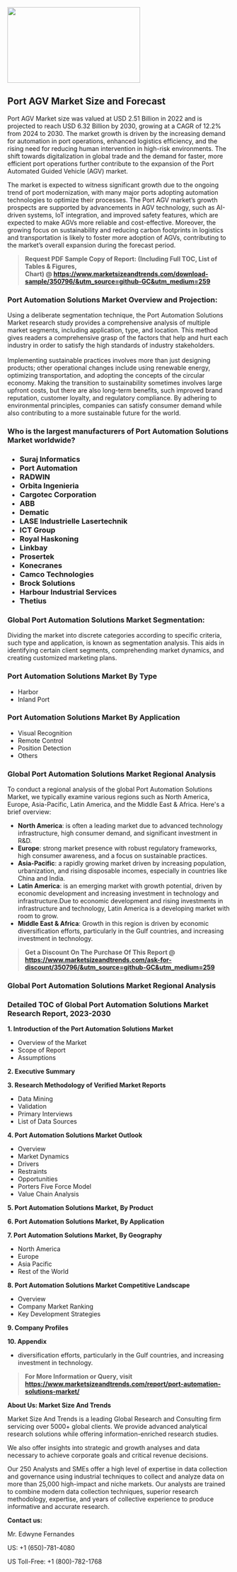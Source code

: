 <p><img class="alignnone size-medium wp-image-20088" src="https://ffe5etoiles.com/wp-content/uploads/2024/12/MST1-300x171.png" alt="" width="300" height="171" /></p><h2>Port AGV Market Size and Forecast</h2><p>Port AGV Market size was valued at USD 2.51 Billion in 2022 and is projected to reach USD 6.32 Billion by 2030, growing at a CAGR of 12.2% from 2024 to 2030. The market growth is driven by the increasing demand for automation in port operations, enhanced logistics efficiency, and the rising need for reducing human intervention in high-risk environments. The shift towards digitalization in global trade and the demand for faster, more efficient port operations further contribute to the expansion of the Port Automated Guided Vehicle (AGV) market.</p><p>The market is expected to witness significant growth due to the ongoing trend of port modernization, with many major ports adopting automation technologies to optimize their processes. The Port AGV market’s growth prospects are supported by advancements in AGV technology, such as AI-driven systems, IoT integration, and improved safety features, which are expected to make AGVs more reliable and cost-effective. Moreover, the growing focus on sustainability and reducing carbon footprints in logistics and transportation is likely to foster more adoption of AGVs, contributing to the market’s overall expansion during the forecast period.</p></p><blockquote id="" class=""><strong>Request PDF Sample Copy of Report: (Including Full TOC, List of Tables &amp; Figures, Chart)&nbsp;@&nbsp;<strong><a href="https://www.marketsizeandtrends.com/download-sample/350796/&utm_source=github-GC&utm_medium=259" target="_blank">https://www.marketsizeandtrends.com/download-sample/350796/&utm_source=github-GC&utm_medium=259</a></strong></strong></blockquote><h3 id="" class="">Port Automation Solutions Market&nbsp;Overview and Projection:</h3><p id="" class="">Using a deliberate segmentation technique, the Port Automation Solutions Market research study provides a comprehensive analysis of multiple market segments, including application, type, and location. This method gives readers a comprehensive grasp of the factors that help and hurt each industry in order to satisfy the high standards of industry stakeholders. <br /> <br />Implementing sustainable practices involves more than just designing products; other operational changes include using renewable energy, optimizing transportation, and adopting the concepts of the circular economy. Making the transition to sustainability sometimes involves large upfront costs, but there are also long-term benefits, such improved brand reputation, customer loyalty, and regulatory compliance. By adhering to environmental principles, companies can satisfy consumer demand while also contributing to a more sustainable future for the world.</p><h3 id="" class="">Who is the largest manufacturers of&nbsp;Port Automation Solutions Market worldwide?</h3><h3 class=""><p><ul><li>Suraj Informatics </li><li> Port Automation </li><li> RADWIN </li><li> Orbita Ingenieria </li><li> Cargotec Corporation </li><li> ABB </li><li> Dematic </li><li> LASE Industrielle Lasertechnik </li><li> ICT Group </li><li> Royal Haskoning </li><li> Linkbay </li><li> Prosertek </li><li> Konecranes </li><li> Camco Technologies </li><li> Brock Solutions </li><li> Harbour Industrial Services </li><li> Thetius</li></ul></p></h3><h3 id="" class="">Global&nbsp;Port Automation Solutions Market Segmentation:</h3><p id="" class="">Dividing the market into discrete categories according to specific criteria, such type and application, is known as segmentation analysis. This aids in identifying certain client segments, comprehending market dynamics, and creating customized marketing plans.</p><h3 id="" class="">Port Automation Solutions Market&nbsp;By Type</h3><p><p><ul><li>Harbor</li><li> Inland Port</p></li></ul></p></p><h3 id="" class="">Port Automation Solutions Market&nbsp;By Application</h3><p class=""><p><ul><li>Visual Recognition</li><li> Remote Control</li><li> Position Detection</li><li> Others</li></ul></p></p><h3 id="" class="">Global Port Automation Solutions Market Regional Analysis</h3><p id="" class="">To conduct a regional analysis of the global Port Automation Solutions Market, we typically examine various regions such as North America, Europe, Asia-Pacific, Latin America, and the Middle East &amp; Africa. Here's a brief overview:</p><ul><li><strong>North America</strong>: is often a leading market due to advanced technology infrastructure, high consumer demand, and significant investment in R&amp;D.</li><li><strong>Europe</strong>: strong market presence with robust regulatory frameworks, high consumer awareness, and a focus on sustainable practices.</li><li><strong>Asia-Pacific</strong>: a rapidly growing market driven by increasing population, urbanization, and rising disposable incomes, especially in countries like China and India.</li><li><strong>Latin America</strong>: is an emerging market with growth potential, driven by economic development and increasing investment in technology and infrastructure.Due to economic development and rising investments in infrastructure and technology, Latin America is a developing market with room to grow.</li><li><strong>Middle East &amp; Africa</strong>: Growth in this region is driven by economic diversification efforts, particularly in the Gulf countries, and increasing investment in technology.</li></ul><blockquote id="" class=""><strong>Get a Discount On The Purchase Of This Report @ <strong><a href="https://www.marketsizeandtrends.com/ask-for-discount/350796/&utm_source=github-GC&utm_medium=259" target="_blank">https://www.marketsizeandtrends.com/ask-for-discount/350796/&utm_source=github-GC&utm_medium=259</a></strong></strong></blockquote><h3 id="" class="">Global Port Automation Solutions Market Regional Analysis</h3><h3 id="" class="">Detailed TOC of Global Port Automation Solutions Market Research Report, 2023-2030</h3><p id="" class=""><strong>1. Introduction of the Port Automation Solutions Market</strong></p><ul><li>Overview of the Market</li><li>Scope of Report</li><li>Assumptions</li></ul><p id="" class=""><strong>2. Executive Summary</strong></p><p id="" class=""><strong>3. Research Methodology of Verified Market Reports</strong></p><ul><li>Data Mining</li><li>Validation</li><li>Primary Interviews</li><li>List of Data Sources</li></ul><p id="" class=""><strong>4. Port Automation Solutions Market Outlook</strong></p><ul><li>Overview</li><li>Market Dynamics</li><li>Drivers</li><li>Restraints</li><li>Opportunities</li><li>Porters Five Force Model</li><li>Value Chain Analysis</li></ul><p id="" class=""><strong>5. Port Automation Solutions Market, By Product</strong></p><p id="" class=""><strong>6. Port Automation Solutions Market, By Application</strong></p><p id="" class=""><strong>7. Port Automation Solutions Market, By Geography</strong></p><ul><li>North America</li><li>Europe</li><li>Asia Pacific</li><li>Rest of the World</li></ul><p id="" class=""><strong>8. Port Automation Solutions Market Competitive Landscape</strong></p><ul><li>Overview</li><li>Company Market Ranking</li><li>Key Development Strategies</li></ul><p id="" class=""><strong>9. Company Profiles</strong></p><p id="" class=""><strong>10. Appendix</strong></p><ul><li>diversification efforts, particularly in the Gulf countries, and increasing investment in technology.</li></ul><blockquote id="" class=""><strong>For More Information or Query, visit <strong><strong><a href="https://www.marketsizeandtrends.com/report/port-automation-solutions-market/" target="_blank">https://www.marketsizeandtrends.com/report/port-automation-solutions-market/</a></strong></strong></strong></blockquote><p id="" class=""><strong>About Us: Market Size And Trends</strong></p><p id="" class="">Market Size And Trends is a leading Global Research and Consulting firm servicing over 5000+ global clients. We provide advanced analytical research solutions while offering information-enriched research studies.</p><p id="" class="">We also offer insights into strategic and growth analyses and data necessary to achieve corporate goals and critical revenue decisions.</p><p id="" class="">Our 250 Analysts and SMEs offer a high level of expertise in data collection and governance using industrial techniques to collect and analyze data on more than 25,000 high-impact and niche markets. Our analysts are trained to combine modern data collection techniques, superior research methodology, expertise, and years of collective experience to produce informative and accurate research.</p><p id="" class=""><strong>Contact us:</strong></p><p id="" class="">Mr. Edwyne Fernandes</p><p id="" class="">US: +1 (650)-781-4080</p><p id="" class="">US Toll-Free: +1 (800)-782-1768</p>
